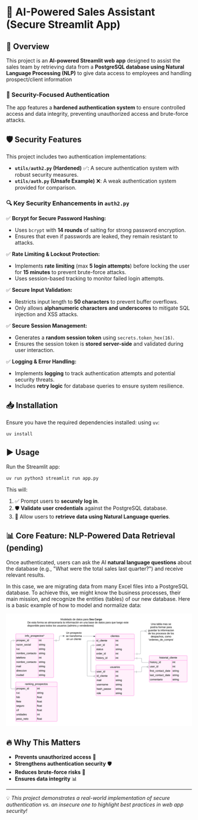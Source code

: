 # 🔐 AI-Powered Sales Assistant (Secure Streamlit App)

## 🚀 Overview
This project is an **AI-powered Streamlit web app** designed to assist the sales team by retrieving data from a **PostgreSQL database using Natural Language Processing (NLP)** to give data access to employees and handling prospect/client information

### 🔑 Security-Focused Authentication
The app features a **hardened authentication system** to ensure controlled access and data integrity, preventing unauthorized access and brute-force attacks.

## 🛡️ Security Features
This project includes two authentication implementations:
- **`utils/auth2.py` (Hardened)** ✅: A secure authentication system with robust security measures.
- **`utils/auth.py` (Unsafe Example)** ❌: A weak authentication system provided for comparison.

### 🔍 Key Security Enhancements in `auth2.py`
✅ **Bcrypt for Secure Password Hashing:**
   - Uses `bcrypt` with **14 rounds** of salting for strong password encryption.
   - Ensures that even if passwords are leaked, they remain resistant to attacks.

✅ **Rate Limiting & Lockout Protection:**
   - Implements **rate limiting** (max **5 login attempts**) before locking the user for **15 minutes** to prevent brute-force attacks.
   - Uses session-based tracking to monitor failed login attempts.

✅ **Secure Input Validation:**
   - Restricts input length to **50 characters** to prevent buffer overflows.
   - Only allows **alphanumeric characters and underscores** to mitigate SQL injection and XSS attacks.

✅ **Secure Session Management:**
   - Generates a **random session token** using `secrets.token_hex(16)`.
   - Ensures the session token is **stored server-side** and validated during user interaction.

✅ **Logging & Error Handling:**
   - Implements **logging** to track authentication attempts and potential security threats.
   - Includes **retry logic** for database queries to ensure system resilience.

## 📥 Installation
Ensure you have the required dependencies installed:
using `uv`:
```bash
uv install
```

## ▶️ Usage
Run the Streamlit app:
```bash
uv run python3 streamlit run app.py
```
This will:
1. ✅ Prompt users to **securely log in**.
2. 🛡️ **Validate user credentials** against the PostgreSQL database.
3. 🤖 Allow users to **retrieve data using Natural Language queries**.

## 📊 Core Feature: NLP-Powered Data Retrieval (pending)
Once authenticated, users can ask the AI **natural language questions** about the database (e.g., "What were the total sales last quarter?") and receive relevant results.

In this case, we are migrating data from many Excel files into a PostgreSQL database. To achieve this, we might know the business processes, their main mission, and recognize the entities (tables) of our new database. Here is a basic example of how to model and normalize data:

![image](https://github.com/Miyagi55/sea-cargo-app/blob/main/Blank%20diagram%20(4).png)

## 🔥 Why This Matters
- **Prevents unauthorized access** 🔐
- **Strengthens authentication security** 🛡️
- **Reduces brute-force risks** 🚫
- **Ensures data integrity** 📊

---
💡 *This project demonstrates a real-world implementation of secure authentication vs. an insecure one to highlight best practices in web app security!*

